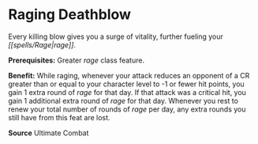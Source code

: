 ﻿---
cssclass: [feats]

---
# Raging Deathblow

Every killing blow gives you a surge of vitality, further fueling your _[[spells/Rage|rage]]_.

**Prerequisites:** Greater _rage_ class feature.

**Benefit:** While raging, whenever your attack reduces an opponent of a CR greater than or equal to your character level to -1 or fewer hit points, you gain 1 extra round of _rage_ for that day. If that attack was a critical hit, you gain 1 additional extra round of _rage_ for that day. Whenever you rest to renew your total number of rounds of _rage_ per day, any extra rounds you still have from this feat are lost.

**Source** Ultimate Combat